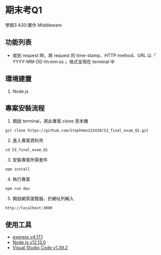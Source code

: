 # 期末考Q1

學期3 A30:實作 Middleware

## 功能列表

- 收到 request 時，將 request 的 time-stamp、HTTP method、URL 以『 YYYY-MM-DD hh:mm:ss 』格式呈現在 terminal 中

## 環境建置

1. Node.js

## 專案安裝流程

1. 開啟 terminal，將此專案 clone 至本機

```
git clone https://github.com/StephHan232430/S3_final_exam_Q1.git
```

2. 進入專案資料夾

```
cd S3_final_exam_Q1
```

3. 安裝專案所需套件

```
npm install
```

4. 執行專案
```
npm run dev
```

5. 開啟網頁瀏覽器，於網址列輸入
```
http://localhost:3000
```

## 使用工具

- [express v4.17.1](https://expressjs.com/zh-tw/)
- [Node.js v12.13.0](https://nodejs.org/en/)
- [Visual Studio Code v1.39.2](https://code.visualstudio.com/)